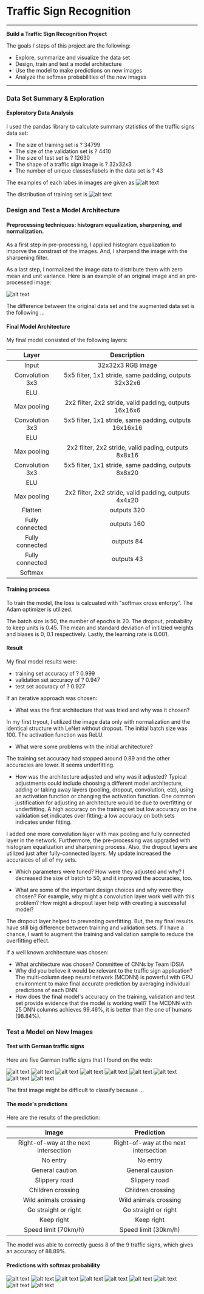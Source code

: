 # **Traffic Sign Recognition** 

---

**Build a Traffic Sign Recognition Project**

The goals / steps of this project are the following:
* Explore, summarize and visualize the data set
* Design, train and test a model architecture
* Use the model to make predictions on new images
* Analyze the softmax probabilities of the new images


[//]: # (Image References)

[image1]: ./writeupImages/index_samples.png "Samples"
[image2]: ./writeupImages/training_histogram.png "Histogram"
[image3]: ./writeupImages/original_preprocessing.png "Pre-processing"
[image4]: ./newImages_2/11.png "Traffic Sign 1"
[image5]: ./newImages_2/17.png "Traffic Sign 2"
[image6]: ./newImages_2/18.png "Traffic Sign 3"
[image7]: ./newImages_2/23.png "Traffic Sign 4"
[image8]: ./newImages_2/28.png "Traffic Sign 5"
[image9]: ./newImages_2/31.png "Traffic Sign 6"
[image10]: ./newImages_2/36.png "Traffic Sign 7"
[image11]: ./newImages_2/38.png "Traffic Sign 8"
[image12]: ./newImages_2/4.png "Traffic Sign 9"
[image13]: ./writeupImages_2/11_Top5.png
[image14]: ./writeupImages_2/18_Top5.png 
[image15]: ./writeupImages_2/18_Top5.png
[image16]: ./writeupImages_2/23_Top5.png
[image17]: ./writeupImages_2/28_Top5.png
[image18]: ./writeupImages_2/31_Top5.png
[image19]: ./writeupImages_2/36_Top5.png
[image20]: ./writeupImages_2/38_Top5.png
[image21]: ./writeupImages_2/4_Top5.png

---
### Data Set Summary & Exploration

#### Exploratory Data Analysis 

I used the pandas library to calculate summary statistics of the traffic
signs data set:

* The size of training set is ?   34799
* The size of the validation set is ?   4410  
* The size of test set is ?   12630
* The shape of a traffic sign image is ?   32x32x3
* The number of unique classes/labels in the data set is ?   43


The examples of each labes in images are given as
![alt text][Image1]

The distribution of training set is 
![alt text][Image2]

### Design and Test a Model Architecture

#### Preprocessing techniques: histogram equalization, sharpening, and normalization.


As a first step in pre-processing, I applied histogram equalization to imporve the constrast of the images. And, I sharpend the image with the sharpening filter.

As a last step, I normalized the image data to distribute them with zero mean and unit variance. Here is an example of an original image and an pre-processed image:

![alt text][image3]

The difference between the original data set and the augmented data set is the following ... 


#### Final Model Architecture

My final model consisted of the following layers:

| Layer                 |     Description                               | 
|:---------------------:|:---------------------------------------------:| 
| Input                 | 32x32x3 RGB image                             | 
| Convolution 3x3       | 5x5 filter, 1x1 stride, same padding, outputs 32x32x6     |
| ELU                  |                                               |
| Max pooling           | 2x2 filter, 2x2 stride, valid padding, outputs 16x16x6                |
| Convolution 3x3       | 5x5 filter, 1x1 stride, same padding, outputs 16x16x16    |
| ELU                  |                                               |
| Max pooling           | 2x2 filter, 2x2 stride, valid pading, outputs 8x8x16              |
| Convolution 3x3       | 5x5 filter, 1x1 stride, same padding, outputs 8x8x20  |
| ELU                  |                                               |
| Max pooling           | 2x2 filter, 2x2 stride, valid padding, outputs 4x4x20                 |
| Flatten       | outputs 320                                           |
| Fully connected       | outputs 160                                           |
| Fully connected       | outputs 84                                        |
| Fully connected       | outputs 43                                        |
| Softmax               |                                            |


#### Training process

To train the model, the loss is calcuated with "softmax cross entorpy". The Adam optimizer is utilized.

The batch size is 50, the number of epochs is 20. The dropout, probability to keep units is 0.45. The mean and standard deviation of initilzied weights and biases is 0, 0.1 respectively. Lastly, the learning rate is 0.001.

#### Result

My final model results were:
* training set accuracy of ?   0.999
* validation set accuracy of ?   0.947 
* test set accuracy of ?   0.927

If an iterative approach was chosen:
* What was the first architecture that was tried and why was it chosen?

In my first tryout, I utilized the image data only with normalization and the identical structure with LeNet without dropout. The initial batch size was 100. The activation function was ReLU.

* What were some problems with the initial architecture?

The training set accuracy had stopped around 0.89 and the other accuracies are lower. It seems underfitting.


* How was the architecture adjusted and why was it adjusted? Typical adjustments could include choosing a different model architecture, adding or taking away layers (pooling, dropout, convolution, etc), using an activation function or changing the activation function. One common justification for adjusting an architecture would be due to overfitting or underfitting. A high accuracy on the training set but low accuracy on the validation set indicates over fitting; a low accuracy on both sets indicates under fitting.

I added one more convolution layer with max pooling and fully connected layer in the network. Furthermore, the pre-processing was upgraded with histogram equalization and sharpening process. Also, the dropout layers are utilized just after fully-connected layers. My update increased the accuraices of all of my sets.

* Which parameters were tuned? How were they adjusted and why?
I decreased the size of batch to 50, and it improved the accuracies, too.

* What are some of the important design choices and why were they chosen? For example, why might a convolution layer work well with this problem? How might a dropout layer help with creating a successful model?

The dropout layer helped to preventing overfitting. But, the my final results have still big difference between training and validation sets. If I have a chance, I want to augment the training and validation sample to reduce the overfitting effect.


If a well known architecture was chosen:
* What architecture was chosen?   Committee of CNNs by Team IDSIA
* Why did you believe it would be relevant to the traffic sign application? The multi-column deep neural network (MCDNN) is powerful with GPU environment to make final accurate prediction by averaging individual predictions of each DNN.
* How does the final model's accuracy on the training, validation and test set provide evidence that the model is working well? The MCDNN with 25 DNN columns achieves 99.46%, it is better than the one of humans (98.84%). 


### Test a Model on New Images

#### Test with German traffic signs

Here are five German traffic signs that I found on the web:

![alt text][image4] ![alt text][image5] ![alt text][image6] 
![alt text][image7] ![alt text][image8] ![alt text][image9] 
![alt text][image10] ![alt text][image11] ![alt text][image12] 

The first image might be difficult to classify because ...

#### The mode's predictions

Here are the results of the prediction:

| Image                 |     Prediction                                | 
|:---------------------:|:---------------------------------------------:| 
| Right-of-way at the next intersection | Right-of-way at the next intersection | 
| No entry | No entry |
| General caution | General causion |
| Slippery road | Slippery road |
| Children crossing | Children crossing |
| Wild animals crossing | Wild animals crossing |
| Go straight or right | Go straight or right |
| Keep right | Keep right |
| Speed limit (70km/h)      | Speed limit (30km/h) |

The model was able to correctly guess 8 of the 9 traffic signs, which gives an accuracy of 88.89%. 

#### Predictions with softmax probability

![alt text][image13] ![alt text][image14] ![alt text][image15] 
![alt text][image16] ![alt text][image17] ![alt text][image18] 
![alt text][image19] ![alt text][image20] ![alt text][image21] 


